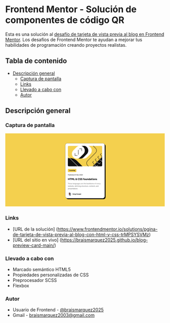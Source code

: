 # Frontend Mentor - Solución de componentes de código QR

Esta es una solución al [desafío de tarjeta de vista previa al blog en Frontend Mentor](https://www.frontendmentor.io/challenges/blog-preview-card-ckPaj01IcS). Los desafíos de Frontend Mentor te ayudan a mejorar tus habilidades de programación creando proyectos realistas.

## Tabla de contenido

- [Descripción general](#descripcion-general)
  - [Captura de pantalla](#captura-de-pantalla)
  - [Links](#links)
  - [Llevado a cabo con](#llevado-a-cabo-con)
  - [Autor](#autor)

## Descripción general

### Captura de pantalla
![](./assets/images/Frontend-Mentor-Blog-preview-card-04-20-2025_05_07_PM.png)


### Links
- [URL de la solución] (https://www.frontendmentor.io/solutions/pgina-de-tarjeta-de-vista-previa-al-blog-con-html-y-css-trMPSYSVMz)
- [URL del sitio en vivo] (https://braismarquez2025.github.io/blog-preview-card-main/)


### Llevado a cabo con

- Marcado semántico HTML5
- Propiedades personalizadas de CSS
- Preprocesador SCSS
- Flexbox

### Autor 
- Usuario de Frontend - [@braismarquez2025](https://www.frontendmentor.io/profile/braismarquez2025)
- Gmail - braismarquez2003@gmail.com

